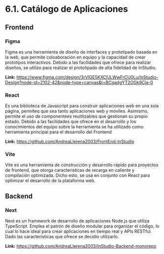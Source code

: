 # 6.1. Catálogo de Aplicaciones

## Frontend

### Figma

Figma es una herramienta de diseño de interfaces y prototipado basada en la web, que permite coloaboración en equipo y la capacidad de crear prototipos interactivos. Debido a las facilidades que ofrece para realizar diseños, se utilizo para realizar el prototipado de alta fidelidad de InStudio.

**Link:** <https://www.figma.com/design/3rVlGE5KXCfJLWwFrCU0Lu/InStudio-Design?node-id=2102-42&node-type=canvas&t=BCqadgYT2OGk9Cja-0>

### React

Es una biblioteca de Javascript para construir aplicaciones web en una sola página, permiteq que sea tanto aplicaciones web y móviles. Asimismo, permite el uso de componentees reuitlizables que gestionan su propio estado.
Debido a las facilidades que ofrece en el desarrollo y los conocimientos del equipo sobre la herramienta se ha utilizado como herramienta principal para el desarrollo del Frontend

**Link:** <https://github.com/AndreaLlerena2003/FrontEnd-InStudio>

### Vite

Vite es una herramienta de construcción y desarrollo rápido para proyectos de frontend, que otorga caracteristicas de recarga en caliente y compilación optimizada. Dicho esto, se usa en conjunto con React para optimizar el desarrollo de la plataforma web.

## Backend

### Next

Nest es un framework de desarrollo de aplicaciones Node.js que utiliza TypeScript. Emplea el patrón de diseño modular para organizar el código, lo cual lo hace ideal para crear aplicaciones en tiempo real y APIs RESTful. Dado las características que ofrece se decidio utilizarlo.

**Link:** <https://github.com/AndreaLlerena2003/InStudio-Backend-monorepo>

